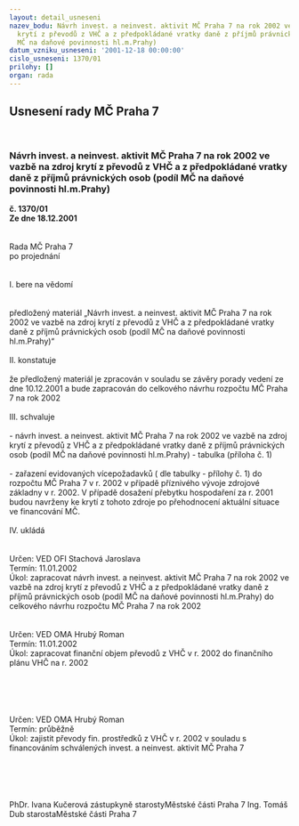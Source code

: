 ```yaml
---
layout: detail_usneseni
nazev_bodu: Návrh invest. a neinvest. aktivit MČ Praha 7 na rok 2002 ve vazbě na zdroj
  krytí z převodů z VHČ a z předpokládané vratky daně z příjmů právnických osob (podíl
  MČ na daňové povinnosti hl.m.Prahy)
datum_vzniku_usneseni: '2001-12-18 00:00:00'
cislo_usneseni: 1370/01
prilohy: []
organ: rada
---
```

<div id="ucUsn_pList" class="usn">
	<span><h2>Usnesení rady MČ Praha 7 </h2>
<br></span><div class="standBody">
<span><h3>Návrh invest. a neinvest. aktivit MČ Praha 7 na rok 2002 ve vazbě na zdroj krytí z převodů z VHČ a z předpokládané vratky daně z příjmů právnických osob (podíl MČ na daňové povinnosti hl.m.Prahy)</h3></span><div class="center">
		<strong>č. 1370/01</strong><br>
	</div>
<div class="center">
		<strong>Ze dne 18.12.2001</strong><br><br>
	</div>
<br>Rada MČ Praha 7<br>po projednání<br><br><br>I.	bere na vědomí<br><br> <br>předložený materiál „Návrh invest. a neinvest. aktivit MČ Praha 7 na rok 2002 ve vazbě na zdroj krytí z převodů z VHČ a z předpokládané vratky daně z příjmů právnických osob (podíl MČ na daňové povinnosti hl.m.Prahy)“<br><br>II.	konstatuje<br><br>že předložený materiál je zpracován v souladu se závěry porady vedení ze dne 10.12.2001 a bude zapracován do celkového návrhu rozpočtu MČ Praha 7 na rok 2002<br><br>III.	schvaluje <br><br> - návrh invest. a neinvest. aktivit MČ Praha 7 na rok 2002 ve vazbě na zdroj krytí z převodů z VHČ a z předpokládané vratky daně z příjmů právnických osob (podíl MČ na daňové povinnosti hl.m.Prahy) - tabulka (příloha č. 1)<br><br>- zařazení evidovaných vícepožadavků ( dle tabulky - přílohy č. 1) do rozpočtu MČ Praha 7 v r. 2002 v případě příznivého vývoje zdrojové základny v r. 2002. V případě dosažení přebytku hospodaření za r. 2001 budou navrženy ke krytí z tohoto zdroje po přehodnocení aktuální situace ve financování MČ.<br><br>IV.	ukládá <br><br> <br>Určen:	VED OFI Stachová Jaroslava<br>Termín: 11.01.2002<br>Úkol:	zapracovat  návrh invest. a neinvest. aktivit MČ Praha 7 na rok 2002 ve vazbě na zdroj krytí z převodů z VHČ a z předpokládané vratky daně z příjmů právnických osob (podíl MČ na daňové povinnosti hl.m.Prahy) do celkového návrhu rozpočtu MČ Praha 7 na rok 2002<br> <br> <br>Určen:	VED OMA Hrubý Roman<br>Termín: 11.01.2002<br>Úkol:	zapracovat finanční objem převodů z VHČ v r. 2002 do finančního plánu VHČ na r. 2002 <br> <br><br><br><br> <br>Určen:	VED OMA Hrubý Roman<br>Termín: průběžně<br>Úkol:	zajistit převody fin. prostředků z VHČ v r. 2002 v souladu s financováním schválených invest. a neinvest. aktivit MČ Praha 7<br> <br><br><br> <br>	<br>PhDr. Ivana Kučerová zástupkyně starostyMěstské části Praha 7	Ing. Tomáš Dub starostaMěstské části Praha 7<br>	<br><br>
</div>
</div>